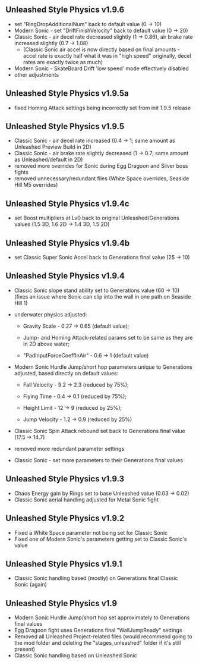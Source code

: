 ## Unleashed Style Physics v1.9.6
- set "RingDropAdditionalNum" back to default value (0 → 10)
- Modern Sonic - set "DriftFinishVelocity" back to default value (0 → 20)
- Classic Sonic - air decel rate decreased slightly (1 → 0.86), air brake rate increased slightly (0.7 → 1.08)
  - (Classic Sonic air accel is now directly based on final amounts - accel rate is exactly half what it was in "high speed" originally, decel rates are exactly twice as much)
- Modern Sonic - SkateBoard Drift 'low speed' mode effectively disabled
- other adjustments

## Unleashed Style Physics v1.9.5a
- fixed Homing Attack settings being incorrectly set from init 1.9.5 release

## Unleashed Style Physics v1.9.5
- Classic Sonic - air decel rate increased (0.4 → 1; same amount as Unleashed Preview Build in 2D)
- Classic Sonic - air brake rate slightly decreased (1 → 0.7; same amount as Unleashed/default in 2D)
- removed more overrides for Sonic during Egg Dragoon and Silver boss fights
- removed unnecessary/redundant files (White Space overrides, Seaside Hill M5 overrides)

## Unleashed Style Physics v1.9.4c
- set Boost multipliers at Lv0 back to original Unleashed/Generations values (1.5 3D, 1.6 2D → 1.4 3D, 1.5 2D)

## Unleashed Style Physics v1.9.4b
- set Classic Super Sonic Accel back to Generations final value (25 → 10)

## Unleashed Style Physics v1.9.4
- Classic Sonic slope stand ability set to Generations value (60 → 10) (fixes an issue where Sonic can clip into the wall in one path on Seaside Hill 1)
- underwater physics adjusted:

  - Gravity Scale - 0.27 → 0.65 (default value);

  - Jump- and Homing Attack-related params set to be same as they are in 2D above water;

  - "PadInputForceCoeffInAir" - 0.6 → 1 (default value)

- Modern Sonic Hurdle Jump/short hop parameters unique to Generations adjusted, based directly on default values:

  - Fall Velocity - 9.2 → 2.3 (reduced by 75%);

  - Flying Time - 0.4 → 0.1 (reduced by 75%);

  - Height Limit - 12 → 9 (reduced by 25%);

  - Jump Velocity - 1.2 → 0.9 (reduced by 25%)

- Classic Sonic Spin Attack rebound set back to Generations final value (17.5 → 14.7)
- removed more redundant parameter settings
- Classic Sonic - set more parameters to their Generations final values

## Unleashed Style Physics v1.9.3
- Chaos Energy gain by Rings set to base Unleashed value (0.03 → 0.02)
- Classic Sonic aerial handling adjusted for Metal Sonic fight

## Unleashed Style Physics v1.9.2
- Fixed a White Space parameter not being set for Classic Sonic
- Fixed one of Modern Sonic's parameters getting set to Classic Sonic's value

## Unleashed Style Physics v1.9.1
- Classic Sonic handling based (mostly) on Generations final Classic Sonic (again)

## Unleashed Style Physics v1.9
- Modern Sonic Hurdle Jump/short hop set approximately to Generations final values
- Egg Dragoon fight uses Generations final "WallJumpReady" settings
- Removed all Unleashed Project-related files (would recommend going to the mod folder and deleting the "stages_unleashed" folder if it's still present)
- Classic Sonic handling based on Unleashed Sonic
